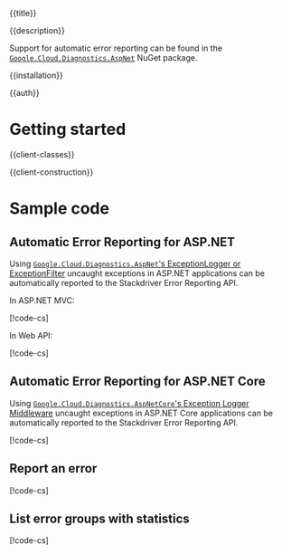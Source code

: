 {{title}}

{{description}}

Support for automatic error reporting can be found in the
[`Google.Cloud.Diagnostics.AspNet`](../Google.Cloud.Diagnostics.AspNet/index.html)
NuGet package.

{{installation}}

{{auth}}

# Getting started

{{client-classes}}

{{client-construction}}

# Sample code

## Automatic Error Reporting for ASP.NET

Using [`Google.Cloud.Diagnostics.AspNet`'s ExceptionLogger or ExceptionFilter](../Google.Cloud.Diagnostics.AspNet/index.html)
uncaught exceptions in ASP.NET applications can be automatically reported to the Stackdriver Error Reporting API.

In ASP.NET MVC:

[!code-cs[](../Google.Cloud.Diagnostics.AspNet/obj/snippets/Google.Cloud.Diagnostics.AspNet.AspNet.txt#RegisterExceptionLoggerMvc)]

In Web API:

[!code-cs[](../Google.Cloud.Diagnostics.AspNet/obj/snippets/Google.Cloud.Diagnostics.AspNet.AspNet.txt#RegisterExceptionLoggerWebApi)]

## Automatic Error Reporting for ASP.NET Core

Using [`Google.Cloud.Diagnostics.AspNetCore`'s Exception Logger Middleware](../Google.Cloud.Diagnostics.AspNetCore/index.html)
uncaught exceptions in ASP.NET Core applications can be automatically reported to the Stackdriver Error Reporting API.

[!code-cs[](../Google.Cloud.Diagnostics.AspNetCore/obj/snippets/Google.Cloud.Diagnostics.AspNetCore.AspNetCore.txt#ReportUnandledExceptions)]

## Report an error

[!code-cs[](obj/snippets/Google.Cloud.ErrorReporting.V1Beta1.ReportErrorsServiceClient.txt#ReportErrorEvent)]

## List error groups with statistics

[!code-cs[](obj/snippets/Google.Cloud.ErrorReporting.V1Beta1.ErrorStatsServiceClient.txt#ListGroupStats)]

